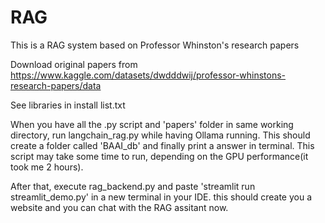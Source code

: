 # RAG
This is a RAG system based on Professor Whinston's research papers

Download original papers from https://www.kaggle.com/datasets/dwdddwij/professor-whinstons-research-papers/data

See libraries in install list.txt

When you have all the .py script and 'papers' folder in same working directory, run langchain_rag.py while having Ollama running. This should create a folder called 'BAAI_db' and finally print a answer in terminal. This script may take some time to run, depending on the GPU performance(it took me 2 hours).

After that, execute rag_backend.py and paste 'streamlit run streamlit_demo.py' in a new terminal in your IDE. this should create you a website and you can chat with the RAG assitant now.
